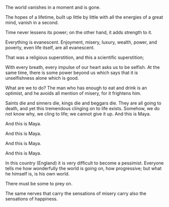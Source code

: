 The world vanishes in a moment and is gone.


The hopes of a lifetime, built up little by little with all the energies of a great mind, vanish in a second.


Time never lessens its power; on the other hand, it adds strength to it.


Everything is evanescent. Enjoyment, misery, luxury, wealth, power, and poverty, even life itself, are all evanescent.


That was a religious superstition, and this a scientific superstition;


With every breath, every impulse of our heart asks us to be selfish. At the same time, there is some power beyond us which says that it is unselfishness alone which is good.


What are we to do? The man who has enough to eat and drink is an optimist, and he avoids all mention of misery, for it frightens him.


Saints die and sinners die, kings die and beggars die. They are all going to death, and yet this tremendous clinging on to life exists. Somehow, we do not know why, we cling to life; we cannot give it up. And this is Maya.


And this is Maya.


And this is Maya.


And this is Maya.


And this is Maya.


In this country (England) it is very difficult to become a pessimist. Everyone tells me how wonderfully the world is going on, how progressive; but what he himself is, is his own world.


There must be some to prey on.


The same nerves that carry the sensations of misery carry also the sensations of happiness.


